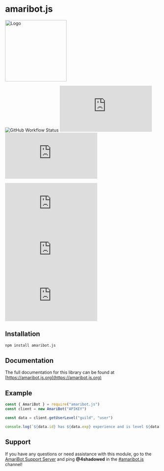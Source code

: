 # amaribot.js

<img src="https://amaribot.com/static/media/Flowers.116aee2b.png" alt="Logo" width="200"/>

![GitHub Workflow Status](https://img.shields.io/github/actions/workflow/status/amaribot/amaribot.js/test.yml?style=for-the-badge) [![Libraries.io dependency status for latest release](https://img.shields.io/librariesio/release/npm/amaribot.js?style=for-the-badge)](https://libraries.io/npm/amaribot.js) [![Snyk Vulnerabilities for npm package](https://img.shields.io/snyk/vulnerabilities/npm/amaribot.js?style=for-the-badge)](https://snyk.io/)

[![node-current](https://img.shields.io/node/v/amaribot.js?style=for-the-badge)](https://nodejs.org/en/) [![GitHub contributors](https://img.shields.io/github/contributors/amaribot/amaribot.js?style=for-the-badge)](https://github.com/amaribot-js/amaribot.js/graphs/contributors) [![npm](https://img.shields.io/npm/dt/amaribot.js?style=for-the-badge)](https://www.npmjs.com/package/amaribot.js)

## Installation

```bash
npm install amaribot.js
```

## Documentation

The full documentation for this library can be found at [https://amaribot.js.org](https://amaribot.js.org)

## Example

```js
const { AmariBot } = require("amaribot.js")
const client = new AmariBot("APIKEY")

const data = client.getUserLevel("guild", "user")

console.log(`${data.id} has ${data.exp} experience and is level ${data.level}`)
```

## Support

If you have any questions or need assistance with this module, go to the [AmariBot Support Server](https://discord.gg/kqefESMzQj) and ping **@4shadowed** in the [#amaribot.js](https://discord.com/channels/1133726490001940532/1133773051918569482) channel!
